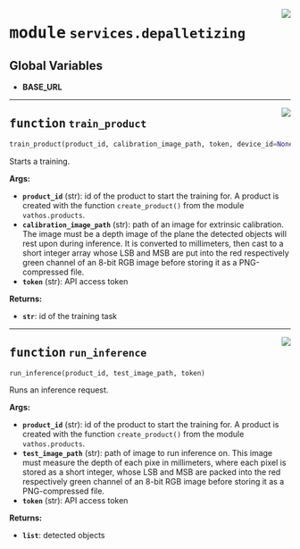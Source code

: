 <!-- markdownlint-disable -->

<a href="../vathos/services/depalletizing.py#L0"><img align="right" style="float:right;" src="https://img.shields.io/badge/-source-cccccc?style=flat-square"></a>

# <kbd>module</kbd> `services.depalletizing`




**Global Variables**
---------------
- **BASE_URL**

---

<a href="../vathos/services/depalletizing.py#L22"><img align="right" style="float:right;" src="https://img.shields.io/badge/-source-cccccc?style=flat-square"></a>

## <kbd>function</kbd> `train_product`

```python
train_product(product_id, calibration_image_path, token, device_id=None)
```

Starts a training. 



**Args:**
 
 - <b>`product_id`</b> (str):  id of the product to start the training for. A product  is created with the function `create_product()` from the module  `vathos.products`. 
 - <b>`calibration_image_path`</b> (str):  path of an image for extrinsic calibration. The image must be a depth image of the plane the detected objects will rest upon during inference. It is converted to millimeters, then cast to a short integer array whose LSB and MSB are put into the red respectively green channel of an 8-bit RGB image before storing it as a PNG-compressed file. 
 - <b>`token`</b> (str):  API access token 



**Returns:**
 
 - <b>`str`</b>:  id of the training task 




---

<a href="../vathos/services/depalletizing.py#L73"><img align="right" style="float:right;" src="https://img.shields.io/badge/-source-cccccc?style=flat-square"></a>

## <kbd>function</kbd> `run_inference`

```python
run_inference(product_id, test_image_path, token)
```

Runs an inference request. 



**Args:**
 
 - <b>`product_id`</b> (str):  id of the product to start the training for. A product  is created with the function `create_product()` from the module  `vathos.products`. 
 - <b>`test_image_path`</b> (str):  path of image to run inference on. This image must measure the depth of each pixe in millimeters, where each pixel is stored as a short integer, whose LSB and MSB are packed into the red respectively green channel of an 8-bit RGB image before storing it as a PNG-compressed file. 
 - <b>`token`</b> (str):  API access token 



**Returns:**
 
 - <b>`list`</b>:  detected objects   


